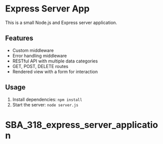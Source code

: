 # Express Server App

This is a small Node.js and Express server application.

## Features
- Custom middleware
- Error handling middleware
- RESTful API with multiple data categories
- GET, POST, DELETE routes
- Rendered view with a form for interaction

## Usage
1. Install dependencies: `npm install`
2. Start the server: `node server.js`
# SBA_318_express_server_application
